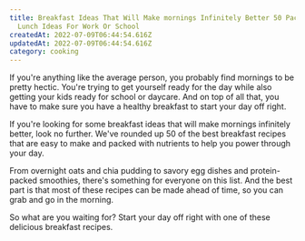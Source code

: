 ```yaml
---
title: Breakfast Ideas That Will Make mornings Infinitely Better 50 Packable
  Lunch Ideas For Work Or School
createdAt: 2022-07-09T06:44:54.616Z
updatedAt: 2022-07-09T06:44:54.616Z
category: cooking
---
```


If you're anything like the average person, you probably find mornings to be pretty hectic. You're trying to get yourself ready for the day while also getting your kids ready for school or daycare. And on top of all that, you have to make sure you have a healthy breakfast to start your day off right.

If you're looking for some breakfast ideas that will make mornings infinitely better, look no further. We've rounded up 50 of the best breakfast recipes that are easy to make and packed with nutrients to help you power through your day.

From overnight oats and chia pudding to savory egg dishes and protein-packed smoothies, there's something for everyone on this list. And the best part is that most of these recipes can be made ahead of time, so you can grab and go in the morning.

So what are you waiting for? Start your day off right with one of these delicious breakfast recipes.
